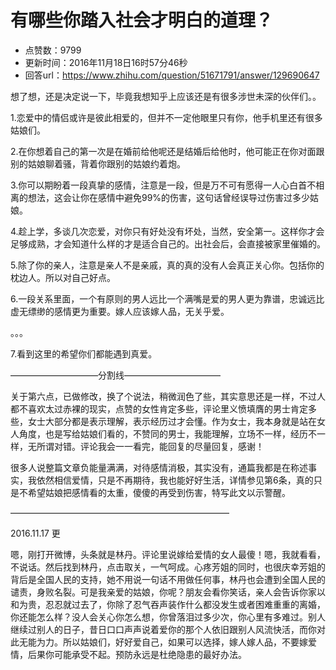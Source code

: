 # 有哪些你踏入社会才明白的道理？
- 点赞数：9799
- 更新时间：2016年11月18日16时57分46秒
- 回答url：https://www.zhihu.com/question/51671791/answer/129690647
<body>
 <p data-pid="BPtmo3P0">想了想，还是决定说一下，毕竟我想知乎上应该还是有很多涉世未深的伙伴们。。</p>
 <p data-pid="y3AKMePy">1.恋爱中的情侣或许是彼此相爱的，但并不一定他眼里只有你，他手机里还有很多姑娘们。</p>
 <p data-pid="oYTw41dO">2.在你想着自己的第一次是在婚前给他呢还是结婚后给他时，他可能正在你对面跟别的姑娘聊着骚，背着你跟别的姑娘约着炮。</p>
 <p data-pid="_fgTY2hC">3.你可以期盼着一段真挚的感情，注意是一段，但是万不可有愿得一人心白首不相离的想法，这会让你在感情中避免99%的伤害，这句话曾经误导过伤害过多少姑娘。</p>
 <p data-pid="ntizdv96">4.趁上学，多谈几次恋爱，对你只有好处没有坏处，当然，安全第一。这样你才会足够成熟，才会知道什么样的才是适合自己的。出社会后，会直接被家里催婚的。</p>
 <p data-pid="djfvGcY5">5.除了你的亲人，注意是亲人不是亲戚，真的真的没有人会真正关心你。包括你的枕边人。所以对自己好点。</p>
 <p data-pid="BiumjD6J">6.一段关系里面，一个有原则的男人远比一个满嘴是爱的男人更为靠谱，忠诚远比虚无缥缈的感情更为重要。嫁人应该嫁人品，无关乎爱。</p>
 <p data-pid="oWOmysn8">。。。</p>
 <p data-pid="gCu3x89E">7.看到这里的希望你们都能遇到真爱。</p>
 <p data-pid="hoD3VO2D">——————————分割线———————————</p>
 <p data-pid="yWZx_coq">关于第六点，已做修改，换了个说法，稍微润色了些，其实意思还是一样，不过人都不喜欢太过赤裸的现实，点赞的女性肯定多些，评论里义愤填膺的男士肯定多些，女士大部分都是表示理解，表示经历过才会懂。作为女士，我本身就是站在女人角度，也是写给姑娘们看的，不赞同的男士，我能理解，立场不一样，经历不一样，无所谓对错。评论我会一一看完，能回复的尽量回复，感谢！</p>
 <p data-pid="IxydqOHS">很多人说整篇文章负能量满满，对待感情消极，其实没有，通篇我都是在称述事实，我依然相信爱情，只是不再期待，我也能好好生活，详情参见第6条，真的只是不希望姑娘把感情看的太重，傻傻的再受到伤害，特写此文以示警醒。</p>
 <p data-pid="OtMvu8Io">—————————————————————————</p>
 <p data-pid="Cl2LMnLz">2016.11.17 更</p>
 <p data-pid="VF62Y0I_">嗯，刚打开微博，头条就是林丹。评论里说嫁给爱情的女人最傻！嗯，我就看看，不说话。然后找到林丹，点击取关，一气呵成。心疼芳姐的同时，也很庆幸芳姐的背后是全国人民的支持，她不用说一句话不用做任何事，林丹也会遭到全国人民的谴责，身败名裂。可是我亲爱的姑娘，你呢？朋友会看你笑话，亲人会告诉你家以和为贵，忍忍就过去了，你除了忍气吞声装作什么都没发生或者困难重重的离婚，你还能怎么样？没人会关心你怎么想，你曾落泪过多少次，你心里有多难过。别人继续过别人的日子，昔日口口声声说着爱你的那个人依旧跟别人风流快活，而你对此无能为力。所以姑娘们，好好爱自己，如果可以选择，嫁人嫁人品，不要嫁爱情，后果你可能承受不起。预防永远是杜绝隐患的最好办法。</p>
</body>